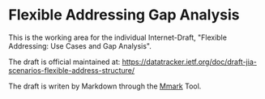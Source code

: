# Flexible Addressing Gap Analysis

This is the working area for the individual Internet-Draft, "Flexible Addressing: Use Cases and Gap Analysis".

The draft is official maintained at: https://datatracker.ietf.org/doc/draft-jia-scenarios-flexible-address-structure/

The draft is writen by Markdown through the [Mmark](https://github.com/mmarkdown/mmark) Tool.
